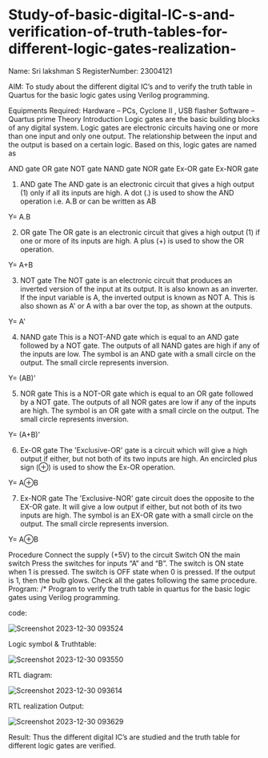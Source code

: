 # Study-of-basic-digital-IC-s-and-verification-of-truth-tables-for-different-logic-gates-realization-

Name: Sri lakshman S
RegisterNumber: 23004121

 AIM:
To study about the different digital IC’s and to verify the truth table in Quartus for the basic logic gates using Verilog programming.

Equipments Required:
Hardware – PCs, Cyclone II , USB flasher
Software – Quartus prime
Theory
Introduction
Logic gates are the basic building blocks of any digital system. Logic gates are electronic circuits having one or more than one input and only one output. The relationship between the input and the output is based on a certain logic. Based on this, logic gates are named as

AND gate
OR gate
NOT gate
NAND gate
NOR gate
Ex-OR gate
Ex-NOR gate
1) AND gate
The AND gate is an electronic circuit that gives a high output (1) only if all its inputs are high. A dot (.) is used to show the AND operation i.e. A.B or can be written as AB

Y= A.B

2) OR gate
The OR gate is an electronic circuit that gives a high output (1) if one or more of its inputs are high. A plus (+) is used to show the OR operation.

Y= A+B

3) NOT gate
The NOT gate is an electronic circuit that produces an inverted version of the input at its output. It is also known as an inverter. If the input variable is A, the inverted output is known as NOT A. This is also shown as A' or A with a bar over the top, as shown at the outputs.

Y= A'

4) NAND gate
This is a NOT-AND gate which is equal to an AND gate followed by a NOT gate. The outputs of all NAND gates are high if any of the inputs are low. The symbol is an AND gate with a small circle on the output. The small circle represents inversion.

Y= (AB)’

5) NOR gate
This is a NOT-OR gate which is equal to an OR gate followed by a NOT gate. The outputs of all NOR gates are low if any of the inputs are high. The symbol is an OR gate with a small circle on the output. The small circle represents inversion.

Y= (A+B)’

6) Ex-OR gate
The 'Exclusive-OR' gate is a circuit which will give a high output if either, but not both of its two inputs are high. An encircled plus sign (⊕) is used to show the Ex-OR operation.

Y= A⊕B

7) Ex-NOR gate
The 'Exclusive-NOR' gate circuit does the opposite to the EX-OR gate. It will give a low output if either, but not both of its two inputs are high. The symbol is an EX-OR gate with a small circle on the output. The small circle represents inversion.

Y= A⊕B

Procedure
Connect the supply (+5V) to the circuit
Switch ON the main switch
Press the switches for inputs “A” and “B”. The switch is ON state when 1 is pressed. The switch is OFF state when 0 is pressed.
If the output is 1, then the bulb glows.
Check all the gates following the same procedure.
Program:
/*
Program to verify the truth table in quartus for the basic logic gates using Verilog programming.




code:


![Screenshot 2023-12-30 093524](https://github.com/Lakshmansro/Study-of-basic-digital-IC-s-and-verification-of-truth-tables-for-different-logic-gates-realization-/assets/139961914/8bd6939a-af08-4d46-ba3c-e50d20ea3d6e)


Logic symbol & Truthtable:

![Screenshot 2023-12-30 093550](https://github.com/Lakshmansro/Study-of-basic-digital-IC-s-and-verification-of-truth-tables-for-different-logic-gates-realization-/assets/139961914/5887d80c-cb11-48b4-9369-eaf5b3a04a7b)

RTL diagram:


![Screenshot 2023-12-30 093614](https://github.com/Lakshmansro/Study-of-basic-digital-IC-s-and-verification-of-truth-tables-for-different-logic-gates-realization-/assets/139961914/d08a02b7-5bae-4e2b-bb42-3b7660dc3063)

RTL realization Output:


![Screenshot 2023-12-30 093629](https://github.com/Lakshmansro/Study-of-basic-digital-IC-s-and-verification-of-truth-tables-for-different-logic-gates-realization-/assets/139961914/10f33461-47ba-4634-a27c-e1219b2dcd0f)




Result:
Thus the different digital IC’s are studied and the truth table for different logic gates are  verified.
